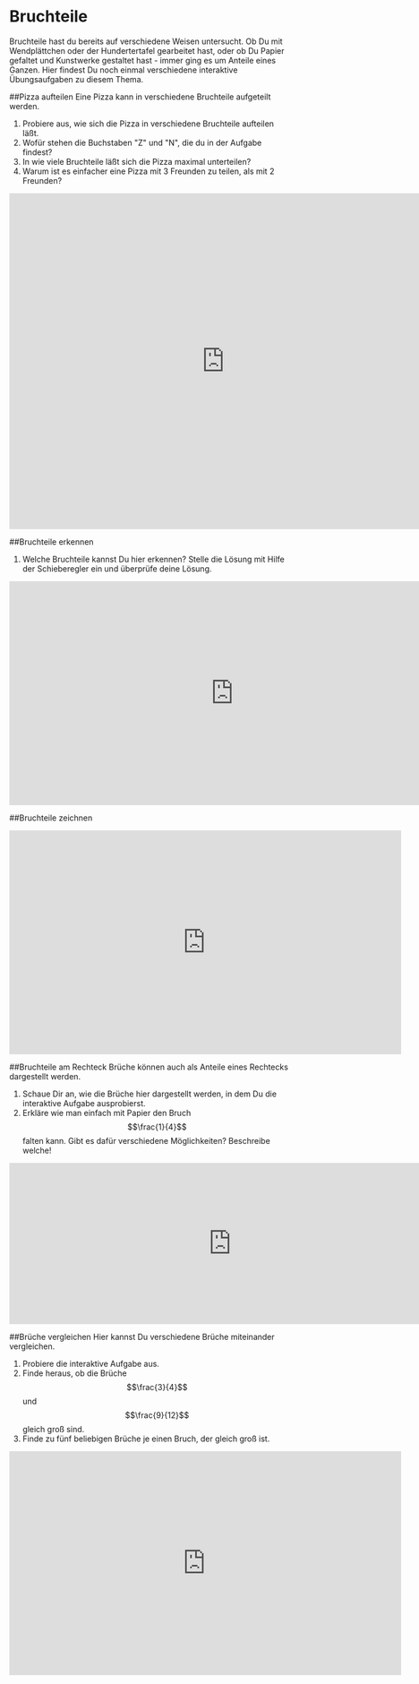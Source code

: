 # Bruchteile
Bruchteile hast du bereits auf verschiedene Weisen untersucht. Ob Du mit Wendplättchen oder der Hundertertafel gearbeitet hast, oder ob Du Papier gefaltet und Kunstwerke gestaltet hast - immer ging es um Anteile eines Ganzen.
Hier findest Du noch einmal verschiedene interaktive Übungsaufgaben zu diesem Thema.

##Pizza  aufteilen
Eine Pizza kann in verschiedene Bruchteile aufgeteilt werden.


1. Probiere aus, wie sich die Pizza in verschiedene Bruchteile aufteilen läßt.
2. Wofür stehen die Buchstaben "Z" und "N", die du in der Aufgabe findest?
3. In wie viele Bruchteile läßt sich die Pizza maximal unterteilen?
4. Warum ist es einfacher eine Pizza mit 3 Freunden zu teilen, als mit 2 Freunden?


<iframe scrolling="no" title="" src="https://www.geogebra.org/material/iframe/id/rzkSd7Nk/width/768/height/908/border/888888/smb/false/stb/false/stbh/false/ai/false/asb/false/sri/false/rc/false/ld/false/sdz/false/ctl/false" width="768px" height="600px" style="border:0px;"> </iframe>

##Bruchteile erkennen
1. Welche Bruchteile kannst Du hier erkennen? Stelle die Lösung mit Hilfe der Schieberegler ein und überprüfe deine Lösung.

<iframe scrolling="no" title="Brüche erkennen" src="https://www.geogebra.org/material/iframe/id/B58Gtuuc/width/982/height/458/border/888888/smb/false/stb/false/stbh/false/ai/false/asb/false/sri/false/rc/false/ld/false/sdz/false/ctl/false" width="800px" height="400px" style="border:0px;"> </iframe>

##Bruchteile zeichnen
<iframe scrolling="no" title="" src="https://www.geogebra.org/material/iframe/id/PFKpRgCv/width/1000/height/600/border/888888/smb/false/stb/false/stbh/false/ai/false/asb/false/sri/false/rc/false/ld/false/sdz/false/ctl/false" width="700px" height="400px" style="border:0px;"> </iframe>

##Bruchteile am Rechteck
Brüche können auch als Anteile eines Rechtecks dargestellt werden. 
1. Schaue Dir an, wie die Brüche hier dargestellt werden, in dem Du die interaktive Aufgabe ausprobierst.
2. Erkläre wie man einfach mit Papier den Bruch $$\frac{1}{4}$$ falten kann. Gibt es dafür verschiedene Möglichkeiten? Beschreibe welche!
<iframe scrolling="no" title="Bruchteile" src="https://www.geogebra.org/material/iframe/id/AccC9w6x/width/792/height/288/border/888888/smb/false/stb/false/stbh/false/ai/false/asb/false/sri/true/rc/false/ld/false/sdz/true/ctl/false" width="792px" height="288px" style="border:0px;"> </iframe>

##Brüche vergleichen
Hier kannst Du verschiedene Brüche miteinander vergleichen.

1. Probiere die interaktive Aufgabe aus.
2. Finde heraus, ob die Brüche $$\frac{3}{4}$$ und $$\frac{9}{12}$$ gleich groß sind.
3. Finde zu fünf beliebigen Brüche je einen Bruch, der gleich groß ist.


<iframe scrolling="no" title="" src="https://www.geogebra.org/material/iframe/id/Cnqs34Pn/width/700/height/400/border/888888/smb/false/stb/false/stbh/false/ai/false/asb/false/sri/false/rc/false/ld/false/sdz/false/ctl/false" width="700px" height="400px" style="border:0px;"> </iframe>
